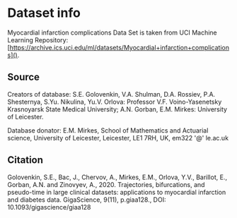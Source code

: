 # Dataset info

Myocardial infarction complications Data Set is taken from UCI Machine Learning Repository: [https://archive.ics.uci.edu/ml/datasets/Myocardial+infarction+complications]().

## Source

Creators of database:
S.E. Golovenkin, V.A. Shulman, D.A. Rossiev, P.A. Shesternya, S.Yu. Nikulina, Yu.V. Orlova: Professor V.F. Voino-Yasenetsky Krasnoyarsk State Medical University;
A.N. Gorban, E.M. Mirkes: University of Leicester.

Database donator:
E.M. Mirkes, School of Mathematics and Actuarial science, University of Leicester, Leicester, LE1 7RH, UK, em322 '@' le.ac.uk

## Citation
Golovenkin, S.E., Bac, J., Chervov, A., Mirkes, E.M., Orlova, Y.V., Barillot, E., Gorban, A.N. and Zinovyev, A., 2020. Trajectories, bifurcations, and pseudo-time in large clinical datasets: applications to myocardial infarction and diabetes data. GigaScience, 9(11), p.giaa128., DOI: 10.1093/gigascience/giaa128